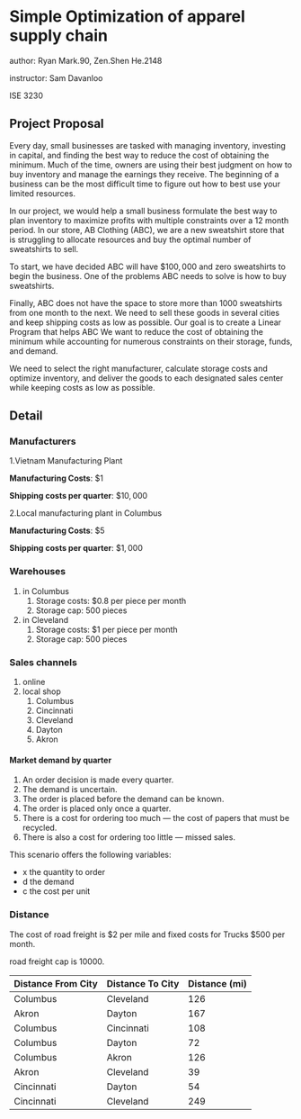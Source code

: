 # Simple Optimization of apparel supply chain

author: Ryan Mark.90, Zen.Shen He.2148 

instructor: Sam  Davanloo 

 ISE 3230 

##  Project Proposal 

Every day, small businesses are tasked with managing inventory, investing in capital, and finding the best way to reduce the cost of obtaining the minimum.  Much of the time, owners are using their best judgment on how to buy inventory and manage the earnings they receive.  The beginning of a business can be the most difficult time to figure out how to best use your limited resources.  

In our project, we would help a small business formulate the best way to plan inventory to maximize profits with multiple constraints over a 12 month period. In our store, AB Clothing (ABC), we are a new sweatshirt store that is struggling to allocate resources and buy the optimal number of sweatshirts to sell.  

To start, we have decided ABC will have $\$100,000$ and zero sweatshirts to begin the business. One of the problems ABC needs to solve is how to buy sweatshirts.  

Finally, ABC does not have the space to store more than 1000 sweatshirts from one month to the next. We need to sell these goods in several cities and keep shipping costs as low as possible. Our goal is to create a Linear Program that helps ABC We want to reduce the cost of obtaining the minimum while accounting for numerous constraints on their storage, funds, and demand. 

We need to select the right manufacturer, calculate storage costs and optimize inventory, and deliver the goods to each designated sales center while keeping costs as low as possible.

## Detail

### Manufacturers

1.Vietnam Manufacturing Plant

**Manufacturing Costs**: $\$1$

**Shipping costs per quarter**: $\$10,000$



2.Local manufacturing plant in Columbus

**Manufacturing Costs**: $\$5$

**Shipping costs per quarter**: $\$1,000$



### Warehouses

1. in Columbus
   1. Storage costs: $0.8 per piece per month
   2. Storage cap: 500 pieces
2. in Cleveland
   1. Storage costs: $1 per piece per month
   2. Storage cap: 500 pieces

### Sales channels

1. online
2. local shop
   1. Columbus
   2. Cincinnati
   3. Cleveland
   4. Dayton
   5. Akron

#### Market demand by quarter

1. An order decision is made every quarter.
2. The demand is uncertain.
3. The order is placed before the demand can be known.
4. The order is placed only once a quarter.
5. There is a cost for ordering too much — the cost of papers that must be recycled.
6. There is also a cost for ordering too little — missed sales.

This scenario offers the following variables:

- x the quantity to order
- d the demand
- c the cost per unit


### Distance

The cost of road freight is \$2 per mile and fixed costs for Trucks \$500 per month.

road freight cap is 10000.

| **Distance From City** | **Distance To City** | **Distance (mi)** |
| ---------------------- | -------------------- | ----------------- |
| Columbus               | Cleveland            | 126               |
| Akron                  | Dayton               | 167               |
| Columbus               | Cincinnati           | 108               |
| Columbus               | Dayton               | 72                |
| Columbus               | Akron                | 126               |
| Akron                  | Cleveland            | 39                |
| Cincinnati             | Dayton               | 54                |
| Cincinnati             | Cleveland            | 249               |

